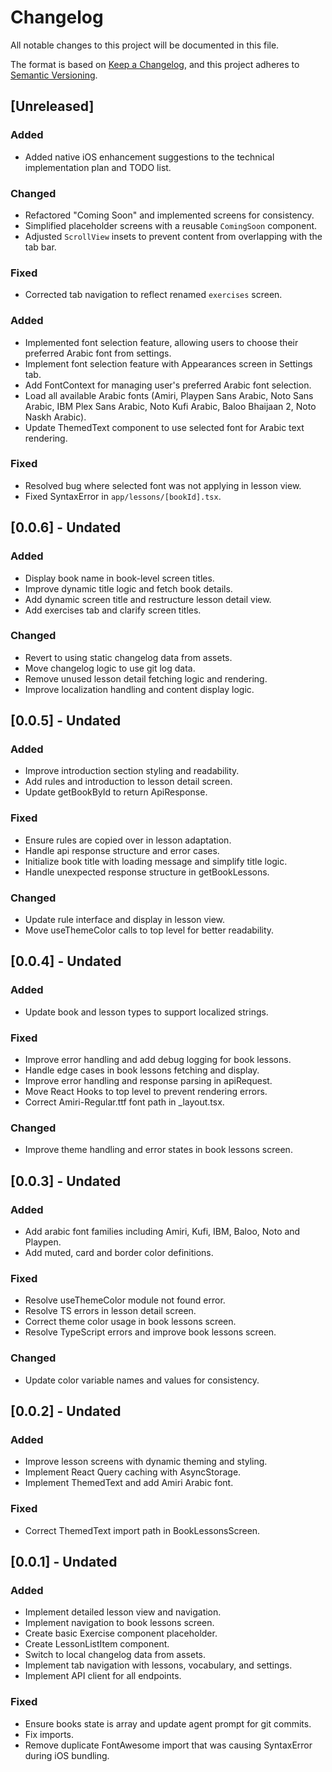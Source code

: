 # Changelog

All notable changes to this project will be documented in this file.

The format is based on [Keep a Changelog](https://keepachangelog.com/en/1.0.0/),
and this project adheres to [Semantic Versioning](https://semver.org/spec/v2.0.0.html).

## [Unreleased]

### Added
- Added native iOS enhancement suggestions to the technical implementation plan and TODO list.

### Changed
- Refactored "Coming Soon" and implemented screens for consistency.
- Simplified placeholder screens with a reusable `ComingSoon` component.
- Adjusted `ScrollView` insets to prevent content from overlapping with the tab bar.

### Fixed
- Corrected tab navigation to reflect renamed `exercises` screen.

### Added
- Implemented font selection feature, allowing users to choose their preferred Arabic font from settings.
- Implement font selection feature with Appearances screen in Settings tab.
- Add FontContext for managing user's preferred Arabic font selection.
- Load all available Arabic fonts (Amiri, Playpen Sans Arabic, Noto Sans Arabic, IBM Plex Sans Arabic, Noto Kufi Arabic, Baloo Bhaijaan 2, Noto Naskh Arabic).
- Update ThemedText component to use selected font for Arabic text rendering.

### Fixed
- Resolved bug where selected font was not applying in lesson view.
- Fixed SyntaxError in `app/lessons/[bookId].tsx`.

## [0.0.6] - Undated
### Added
- Display book name in book-level screen titles.
- Improve dynamic title logic and fetch book details.
- Add dynamic screen title and restructure lesson detail view.
- Add exercises tab and clarify screen titles.

### Changed
- Revert to using static changelog data from assets.
- Move changelog logic to use git log data.
- Remove unused lesson detail fetching logic and rendering.
- Improve localization handling and content display logic.

## [0.0.5] - Undated
### Added
- Improve introduction section styling and readability.
- Add rules and introduction to lesson detail screen.
- Update getBookById to return ApiResponse<Book>.

### Fixed
- Ensure rules are copied over in lesson adaptation.
- Handle api response structure and error cases.
- Initialize book title with loading message and simplify title logic.
- Handle unexpected response structure in getBookLessons.

### Changed
- Update rule interface and display in lesson view.
- Move useThemeColor calls to top level for better readability.

## [0.0.4] - Undated
### Added
- Update book and lesson types to support localized strings.

### Fixed
- Improve error handling and add debug logging for book lessons.
- Handle edge cases in book lessons fetching and display.
- Improve error handling and response parsing in apiRequest.
- Move React Hooks to top level to prevent rendering errors.
- Correct Amiri-Regular.ttf font path in _layout.tsx.

### Changed
- Improve theme handling and error states in book lessons screen.

## [0.0.3] - Undated
### Added
- Add arabic font families including Amiri, Kufi, IBM, Baloo, Noto and Playpen.
- Add muted, card and border color definitions.

### Fixed
- Resolve useThemeColor module not found error.
- Resolve TS errors in lesson detail screen.
- Correct theme color usage in book lessons screen.
- Resolve TypeScript errors and improve book lessons screen.

### Changed
- Update color variable names and values for consistency.

## [0.0.2] - Undated
### Added
- Improve lesson screens with dynamic theming and styling.
- Implement React Query caching with AsyncStorage.
- Implement ThemedText and add Amiri Arabic font.

### Fixed
- Correct ThemedText import path in BookLessonsScreen.

## [0.0.1] - Undated
### Added
- Implement detailed lesson view and navigation.
- Implement navigation to book lessons screen.
- Create basic Exercise component placeholder.
- Create LessonListItem component.
- Switch to local changelog data from assets.
- Implement tab navigation with lessons, vocabulary, and settings.
- Implement API client for all endpoints.

### Fixed
- Ensure books state is array and update agent prompt for git commits.
- Fix imports.
- Remove duplicate FontAwesome import that was causing SyntaxError during iOS bundling.